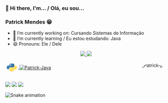 ### 👋 Hi there, I'm... / Olá, eu sou... 
### Patrick Mendes 😁

- 🔭 I’m currently working on: Cursando Sistemas de Informação
- 🌱 I’m currently learning / Eu estou estudando: Java
- 😄 Pronouns: Ele / Dele

<div align="center">
  <a href="https://github.com/PatrickMM12">
  <img height="180em" src="https://github-readme-stats.vercel.app/api?username=PatrickMM12&show_icons=true&theme=dracula&include_all_commits=true&count_private=true"/>
  <img height="180em" src="https://github-readme-stats.vercel.app/api/top-langs/?username=PatrickMM12&layout=compact&langs_count=7&theme=dracula"/>
</div>
  
<div style="display: inline_block"><br>
  <img align="center" alt="Patrick-Python" height="30" width="40" src="https://raw.githubusercontent.com/devicons/devicon/master/icons/python/python-original.svg">
  <img align="center" alt="Patrick-Java" height="30" width="40" src="https://cdn.jsdelivr.net/gh/devicons/devicon/icons/java/java-plain-wordmark.svg" />
  <img align="right" alt="Patrick-pic" height="150" style="border-radius:50px;" src="https://media.discordapp.net/attachments/845671199815106562/952384872687759460/ezgif.com-gif-maker.gif">
</div>
  
  ##
  
  
<div> 
  <a href="https://instagram.com/patriick.mm" target="_blank"><img src="https://img.shields.io/badge/-Instagram-%23E4405F?style=for-the-badge&logo=instagram&logoColor=white" target="_blank"></a>
  <a href = "mailto:patrickmacedo05@hotmail.com"><img src="https://img.shields.io/badge/Microsoft_Outlook-0078D4?style=for-the-badge&logo=microsoft-outlook&logoColor=white" target="_blank"></a>
  <a href="www.linkedin.com/in/patrickmendesmacedo" target="_blank"><img src="https://img.shields.io/badge/-LinkedIn-%230077B5?style=for-the-badge&logo=linkedin&logoColor=white" target="_blank"></a>
  
  ![Snake animation](https://github.com/PatrickMM12/PatrickMM12/blob/output/github-contribution-grid-snake.svg)
  
<div>
  
  
